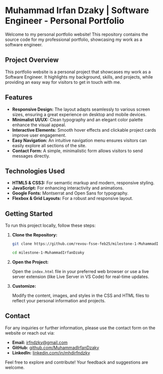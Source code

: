 # Muhammad Irfan Dzaky | Software Engineer - Personal Portfolio

Welcome to my personal portfolio website! This repository contains the source code for my professional portfolio, showcasing my work as a software engineer.

## Project Overview

This portfolio website is a personal project that showcases my work as a Software Engineer. It highlights my background, skills, and projects, while providing an easy way for visitors to get in touch with me.

## Features

- **Responsive Design:** The layout adapts seamlessly to various screen sizes, ensuring a great experience on desktop and mobile devices.
- **Minimalist UI/UX:** Clean typography and an elegant color palette enhance the visual appeal.
- **Interactive Elements:** Smooth hover effects and clickable project cards improve user engagement.
- **Easy Navigation:** An intuitive navigation menu ensures visitors can easily explore all sections of the site.
- **Contact Form:** A simple, minimalistic form allows visitors to send messages directly.

## Technologies Used

- **HTML5 & CSS3:** For semantic markup and modern, responsive styling.
- **JavaScript:** For enhancing interactivity and animations.
- **Google Fonts:** Montserrat and Open Sans for typography.
- **Flexbox & Grid Layouts:** For a robust and responsive layout.

## Getting Started

To run this project locally, follow these steps:

1. **Clone the Repository:**

   ```bash
   git clone https://github.com/revou-fsse-feb25/milestone-1-MuhammadIrfanDzaky.git

   cd milestone-1-MuhammadIrfanDzaky
   ```

2. **Open the Project:**

   Open the `index.html` file in your preferred web browser or use a live server extension (like Live Server in VS Code) for real-time updates.

3. **Customize:**

   Modify the content, images, and styles in the CSS and HTML files to reflect your personal information and projects.

## Contact

For any inquiries or further information, please use the contact form on the website or reach out via:
- **Email:** [irfndzky@gmail.com](mailto:your.email@example.com)
- **GitHub:** [github.com/MuhammadIrfanDzaky](https://github.com/MuhammadIrfanDzaky)
- **LinkedIn:** [linkedin.com/in/mhdirfndzky](https://www.linkedin.com/in/mhdirfndzky/)

Feel free to explore and contribute! Your feedback and suggestions are welcome.
